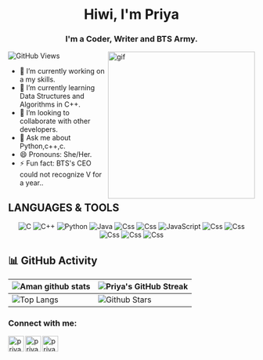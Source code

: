 <h1 align="center">Hiwi, I'm Priya</h1>
<h3 align="center">I'm a Coder, Writer and BTS Army.</h3>
<img align="right" alt="gif" width="300" src="https://www.google.com/url?sa=i&url=https%3A%2F%2Fanimecorner.me%2Fspy-x-family-episode-6-one-punch-anya%2F&psig=AOvVaw3Vrc8Q20UB8kpxxrUZ4fVS&ust=1684831503678000&source=images&cd=vfe&ved=0CA4QjRxqFwoTCKDY99fEiP8CFQAAAAAdAAAAABAD">

![GitHub Views](https://komarev.com/ghpvc/?username=&color=0e75b6)
- 🔭 I’m currently working on a my skills.
- 🌱 I’m currently learning Data Structures and Algorithms in C++.
- 👯 I’m looking to collaborate with other developers.
- 💬 Ask me about Python,c++,c.
- 😄 Pronouns: She/Her.
- ⚡ Fun fact: BTS's CEO could not recognize V for a year..

## LANGUAGES & TOOLS
<div align="center">
   <img alt="C" src="https://img.shields.io/badge/c%20-%2300599C.svg?&style=for-the-badge&logo=c&logoColor=white"/> <img alt="C++" src="https://img.shields.io/badge/c++%20-%2300599C.svg?&style=for-the-badge&logo=c%2B%2B&ogoColor=white"/>
   <img alt="Python" src="https://img.shields.io/badge/python%20-%2314354C.svg?&style=for-the-badge&logo=python&logoColor=white"/>
   <img alt="Java" src="https://img.shields.io/badge/java-%23ED8B00.svg?&style=for-the-badge&logo=java&logoColor=white"/>
   <img alt="Css" src="https://img.shields.io/badge/css3%20-%231572B6.svg?&style=for-the-badge&logo=css3&logoColor=white"/>
      <img alt="Css" src="https://img.shields.io/badge/html%20-%231572B6.svg?&style=for-the-badge&logo=html&logoColor=red"/>
   <img alt="JavaScript" src="https://img.shields.io/badge/javascript%20-%23323330.svg?&style=for-the-badge&logo=javascript&logoColor=%23F7DF1E"/>
    <img alt="Css" src="https://img.shields.io/badge/github%20-%231572B6.svg?&style=for-the-badge&logo=github&logoColor=blue"/>
       <img alt="Css" src="https://img.shields.io/badge/git%20-%231572B6.svg?&style=for-the-badge&logo=git&logoColor=green"/>
          <img alt="Css" src="https://img.shields.io/badge/adobe%20-%231572B6.svg?&style=for-the-badge&logo=adobe&logoColor=blue"/>
             <img alt="Css" src="https://img.shields.io/badge/%20-linux%231572B6.svg?&style=for-the-badge&logo=linux&logoColor=white"/>
          <img alt="Css" src="https://img.shields.io/badge/canva%20-%231572B6.svg?&style=for-the-badge&logo=canva&logoColor=white"/>
             
</div>


## 📊 GitHub Activity
| ![Aman github stats](https://github-readme-stats.vercel.app/api?username=priya-thv&show_icons=true&theme=highcontrast) | ![Priya's GitHub Streak](https://github-readme-streak-stats.herokuapp.com/?user=priya-thv&theme=highcontrast)                                                                                                           |
| --------------------------------------------------------------------------------------------------------------------------------- | ----------------------------------------------------------------------------------------------------------------------------------------------------------------------------------------------------------------- |
| ![Top Langs](https://github-readme-stats.vercel.app/api/top-langs/?username=priya-thv&langs_count=8&theme=highcontrast&layout=compact) | ![Github Stars](https://github-readme-stats.vercel.app/api?username=priya-thv&show_icons=true&locale=en&count_private=true&hide_rank=true&custom_title=My%20GitHub%20Stats&disable_animations=true&theme=highcontrast) |

### Connect with me:

[<img align="left" alt="priya | Twitter" width="32px" src="https://cdn.jsdelivr.net/npm/simple-icons@v3/icons/twitter.svg" />][twitter]
[<img align="left" alt="priya | LinkedIn" width="32px" src="https://cdn.jsdelivr.net/npm/simple-icons@v3/icons/linkedin.svg" />][linkedin]
[<img align="left" alt="priya | Instagram" width="32px" src="https://cdn.jsdelivr.net/npm/simple-icons@v3/icons/instagram.svg" />][instagram]
<br />

<br />
<br />


[twitter]: https://twitter.com/PRIYACoder
[instagram]: https://www.instagram.com/eunbyul_v
[linkedin]: https://www.linkedin.com/in/priya-k-3a2300240
